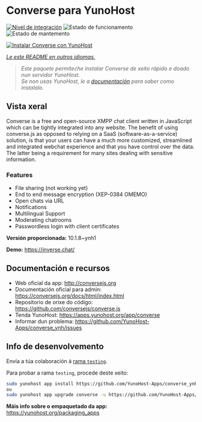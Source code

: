 <!--
NOTA: Este README foi creado automáticamente por <https://github.com/YunoHost/apps/tree/master/tools/readme_generator>
NON debe editarse manualmente.
-->

# Converse para YunoHost

[![Nivel de integración](https://apps.yunohost.org/badge/integration/converse)](https://ci-apps.yunohost.org/ci/apps/converse/)
![Estado de funcionamento](https://apps.yunohost.org/badge/state/converse)
![Estado de mantemento](https://apps.yunohost.org/badge/maintained/converse)

[![Instalar Converse con YunoHost](https://install-app.yunohost.org/install-with-yunohost.svg)](https://install-app.yunohost.org/?app=converse)

*[Le este README en outros idiomas.](./ALL_README.md)*

> *Este paquete permíteche instalar Converse de xeito rápido e doado nun servidor YunoHost.*  
> *Se non usas YunoHost, le a [documentación](https://yunohost.org/install) para saber como instalalo.*

## Vista xeral

Converse is a free and open-source XMPP chat client written in JavaScript which can be tightly integrated into any website.
The benefit of using converse.js as opposed to relying on a SaaS (software-as-a-service) solution, is that your users can have a much more customized, streamlined and integrated webchat experience and that you have control over the data. The latter being a requirement for many sites dealing with sensitive information.

### Features

- File sharing (not working yet) 
- End to end message encryption (XEP-0384 OMEMO)
- Open chats via URL
- Notifications
- Multilingual Support
- Moderating chatrooms
- Passwordless login with client certificates


**Versión proporcionada:** 10.1.8~ynh1

**Demo:** <https://inverse.chat/>
## Documentación e recursos

- Web oficial da app: <http://conversejs.org>
- Documentación oficial para admin: <https://conversejs.org/docs/html/index.html>
- Repositorio de orixe do código: <https://github.com/conversejs/converse.js>
- Tenda YunoHost: <https://apps.yunohost.org/app/converse>
- Informar dun problema: <https://github.com/YunoHost-Apps/converse_ynh/issues>

## Info de desenvolvemento

Envía a túa colaboración á [rama `testing`](https://github.com/YunoHost-Apps/converse_ynh/tree/testing).

Para probar a rama `testing`, procede deste xeito:

```bash
sudo yunohost app install https://github.com/YunoHost-Apps/converse_ynh/tree/testing --debug
ou
sudo yunohost app upgrade converse -u https://github.com/YunoHost-Apps/converse_ynh/tree/testing --debug
```

**Máis info sobre o empaquetado da app:** <https://yunohost.org/packaging_apps>
